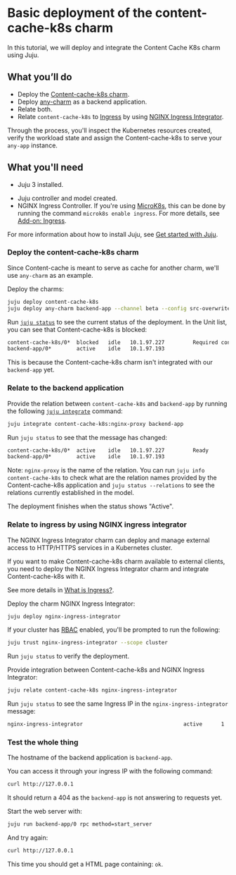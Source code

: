 # Basic deployment of the content-cache-k8s charm

In this tutorial, we will deploy and integrate the Content Cache K8s charm using Juju.

## What you’ll do

- Deploy the [Content-cache-k8s charm](https://charmhub.io/content-cache-k8s).
- Deploy [any-charm](https://charmhub.io/any-charm) as a backend application.
- Relate both.
- Relate `content-cache-k8s` to [Ingress](https://kubernetes.io/docs/concepts/services-networking/ingress/#what-is-ingress) by using [NGINX Ingress Integrator](https://charmhub.io/nginx-ingress-integrator/).

Through the process, you'll inspect the Kubernetes resources created, verify the workload state and assign the Content-cache-k8s to serve your `any-app` instance.

## What you'll need


<!-- vale Canonical.013-Spell-out-numbers-below-10 = NO -->
- Juju 3 installed.
<!-- vale Canonical.013-Spell-out-numbers-below-10 = YES -->
- Juju controller and model created.
- NGINX Ingress Controller. If you're using [MicroK8s](https://microk8s.io/), this can be done by running the command `microk8s enable ingress`. For more details, see [Add-on: Ingress](https://microk8s.io/docs/addon-ingress).

For more information about how to install Juju, see [Get started with Juju](https://juju.is/docs/olm/get-started-with-juju).

### Deploy the content-cache-k8s charm

Since Content-cache is meant to serve as cache for another charm, we'll use `any-charm` as an example.

Deploy the charms:

```bash
juju deploy content-cache-k8s
juju deploy any-charm backend-app --channel beta --config src-overwrite="$(curl -L https://github.com/canonical/content-cache-k8s-operator/releases/download/rev62/any_app_backend_src.json))"
```

Run [`juju status`](https://juju.is/docs/olm/juju-status) to see the current status of the deployment. In the Unit list, you can see that Content-cache-k8s is blocked:

```bash
content-cache-k8s/0*  blocked   idle   10.1.97.227         Required config(s) empty: backend, site
backend-app/0*        active    idle   10.1.97.193
```

This is because the Content-cache-k8s charm isn't integrated with our `backend-app` yet.

### Relate to the backend application

Provide the relation between `content-cache-k8s` and `backend-app` by running the following [`juju integrate`](https://documentation.ubuntu.com/juju/3.6/reference/juju-cli/list-of-juju-cli-commands/integrate/) command:

```bash
juju integrate content-cache-k8s:nginx-proxy backend-app
```

Run `juju status` to see that the message has changed:

```bash
content-cache-k8s/0*  active    idle   10.1.97.227         Ready
backend-app/0*        active    idle   10.1.97.193
```

Note: `nginx-proxy` is the name of the relation. You can run `juju info content-cache-k8s` to check what are the relation names provided by the Content-cache-k8s application and `juju status --relations` to see the relations currently established in the model.

The deployment finishes when the status shows "Active".

### Relate to ingress by using NGINX ingress integrator

The NGINX Ingress Integrator charm can deploy and manage external access to HTTP/HTTPS services in a Kubernetes cluster.

If you want to make Content-cache-k8s charm available to external clients, you need to deploy the NGINX Ingress Integrator charm and integrate Content-cache-k8s with it.

See more details in [What is Ingress?](https://charmhub.io/nginx-ingress-integrator/docs/what-is-ingress).

Deploy the charm NGINX Ingress Integrator:

```bash
juju deploy nginx-ingress-integrator
```

If your cluster has [RBAC](https://kubernetes.io/docs/reference/access-authn-authz/rbac/) enabled, you'll be prompted to run the following:

```bash
juju trust nginx-ingress-integrator --scope cluster
```

Run `juju status` to verify the deployment.

Provide integration between Content-cache-k8s and NGINX Ingress Integrator:

```bash
juju relate content-cache-k8s nginx-ingress-integrator
```

Run `juju status` to see the same Ingress IP in the `nginx-ingress-integrator` message:

```bash
nginx-ingress-integrator                                active      1  nginx-ingress-integrator  stable    45  10.152.183.233  no       Ingress IP(s): 127.0.0.1, Service IP(s): 10.152.183.66
```

### Test the whole thing

The hostname of the backend application is `backend-app`.

You can access it through your ingress IP with the following command:
```sh
curl http://127.0.0.1
```

It should return a 404 as the `backend-app` is not answering to requests yet.

Start the web server with:
```sh
juju run backend-app/0 rpc method=start_server
```

And try again:
```sh
curl http://127.0.0.1
```

This time you should get a HTML page containing: `ok`.
